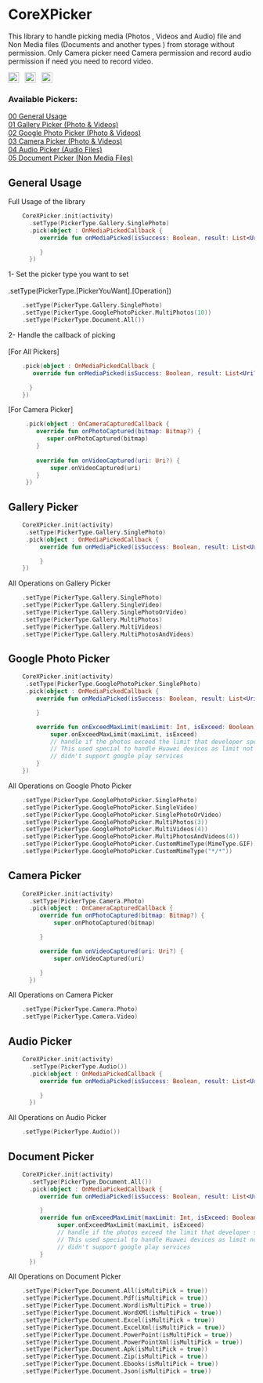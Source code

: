 # CoreXPicker

This library to handle picking media (Photos , Videos and Audio) file and Non Media files (Documents
and another types ) from storage without permission.
Only Camera picker need Camera permission and record audio permission if need you need to record video.

  <img src="https://maven-badges.herokuapp.com/maven-central/io.github.dev-anasmohammed/library/badge.svg" height="22" valign="middle">&nbsp;&nbsp;
  <img src="https://img.shields.io/badge/API-26%2B-brightgreen.svg?style=flat" height="22" valign="middle">&nbsp;&nbsp;
  <img src="https://img.shields.io/badge/License-MIT-yellow.svg" height="22" valign="middle">&nbsp;&nbsp;

### Available Pickers:

[00 General Usage](#general-usage)<br/>
[01 Gallery Picker (Photo & Videos)](#gallery-picker)<br/>
[02 Google Photo Picker (Photo & Videos)](#google-photo-picker)<br/>
[03 Camera Picker (Photo & Videos)](#camera-picker)<br/>
[04 Audio Picker (Audio Files)](#audio-picker)<br/>
[05 Document Picker (Non Media Files)](#document-picker)<br/>

## General Usage

Full Usage of the library
<br/>

```kotlin
    CoreXPicker.init(activity)
      .setType(PickerType.Gallery.SinglePhoto)
      .pick(object : OnMediaPickedCallback {
         override fun onMediaPicked(isSuccess: Boolean, result: List<Uri?>) {

         }
      })
```

1- Set the picker type you want to set
<br/>
<br/>
.setType(PickerType.[PickerYouWant].[Operation])

```kotlin
    .setType(PickerType.Gallery.SinglePhoto)
    .setType(PickerType.GooglePhotoPicker.MultiPhotos(10))
    .setType(PickerType.Document.All())
```

2- Handle the callback of picking
<br/>
<br/> [For All Pickers]

```kotlin
    .pick(object : OnMediaPickedCallback {
       override fun onMediaPicked(isSuccess: Boolean, result: List<Uri?>) {

      }
    })
```

[For Camera Picker]

```kotlin
     .pick(object : OnCameraCapturedCallback {
        override fun onPhotoCaptured(bitmap: Bitmap?) {
           super.onPhotoCaptured(bitmap)
        }
 
        override fun onVideoCaptured(uri: Uri?) {
            super.onVideoCaptured(uri)
        }
     })
```

## Gallery Picker

```kotlin
    CoreXPicker.init(activity)
     .setType(PickerType.Gallery.SinglePhoto)
     .pick(object : OnMediaPickedCallback {
         override fun onMediaPicked(isSuccess: Boolean, result: List<Uri?>) {

         }
    })
```

All Operations on Gallery Picker
<br/>

```kotlin
    .setType(PickerType.Gallery.SinglePhoto)
    .setType(PickerType.Gallery.SingleVideo)
    .setType(PickerType.Gallery.SinglePhotoOrVideo)
    .setType(PickerType.Gallery.MultiPhotos)
    .setType(PickerType.Gallery.MultiVideos)
    .setType(PickerType.Gallery.MultiPhotosAndVideos)
```

## Google Photo Picker

```kotlin
    CoreXPicker.init(activity)
     .setType(PickerType.GooglePhotoPicker.SinglePhoto)
     .pick(object : OnMediaPickedCallback {
        override fun onMediaPicked(isSuccess: Boolean, result: List<Uri?>) {

        }

        override fun onExceedMaxLimit(maxLimit: Int, isExceed: Boolean) {
            super.onExceedMaxLimit(maxLimit, isExceed)
            // handle if the photos exceed the limit that developer specify
            // This used special to handle Huawei devices as limit not work for device that
            // didn't support google play services
        }
    })
```

All Operations on Google Photo Picker
<br/>

```kotlin
    .setType(PickerType.GooglePhotoPicker.SinglePhoto)
    .setType(PickerType.GooglePhotoPicker.SingleVideo)
    .setType(PickerType.GooglePhotoPicker.SinglePhotoOrVideo)
    .setType(PickerType.GooglePhotoPicker.MultiPhotos(3))
    .setType(PickerType.GooglePhotoPicker.MultiVideos(4))
    .setType(PickerType.GooglePhotoPicker.MultiPhotosAndVideos(4))
    .setType(PickerType.GooglePhotoPicker.CustomMimeType(MimeType.GIF))
    .setType(PickerType.GooglePhotoPicker.CustomMimeType("*/*"))
```

## Camera Picker

```kotlin
    CoreXPicker.init(activity)
      .setType(PickerType.Camera.Photo)
      .pick(object : OnCameraCapturedCallback {
         override fun onPhotoCaptured(bitmap: Bitmap?) {
             super.onPhotoCaptured(bitmap)

         }

         override fun onVideoCaptured(uri: Uri?) {
             super.onVideoCaptured(uri)

         }
      })
```

All Operations on Camera Picker
<br/>

```kotlin
    .setType(PickerType.Camera.Photo)
    .setType(PickerType.Camera.Video)
```

## Audio Picker

```kotlin
    CoreXPicker.init(activity)
      .setType(PickerType.Audio())
      .pick(object : OnMediaPickedCallback {
         override fun onMediaPicked(isSuccess: Boolean, result: List<Uri?>) {

         }
      })
```

All Operations on Audio Picker
<br/>

```kotlin
    .setType(PickerType.Audio())
```

## Document Picker
```kotlin
    CoreXPicker.init(activity)
      .setType(PickerType.Document.All())
      .pick(object : OnMediaPickedCallback {
         override fun onMediaPicked(isSuccess: Boolean, result: List<Uri?>) {

         }
         override fun onExceedMaxLimit(maxLimit: Int, isExceed: Boolean) {
              super.onExceedMaxLimit(maxLimit, isExceed)
              // handle if the photos exceed the limit that developer specify
              // This used special to handle Huawei devices as limit not work for device that
              // didn't support google play services
         }
      })
```

All Operations on Document Picker
<br/>

```kotlin
    .setType(PickerType.Document.All(isMultiPick = true))
    .setType(PickerType.Document.Pdf(isMultiPick = true))
    .setType(PickerType.Document.Word(isMultiPick = true))
    .setType(PickerType.Document.WordXMl(isMultiPick = true))
    .setType(PickerType.Document.Excel(isMultiPick = true))
    .setType(PickerType.Document.ExcelXml(isMultiPick = true))
    .setType(PickerType.Document.PowerPoint(isMultiPick = true))
    .setType(PickerType.Document.PowerPointXml(isMultiPick = true))
    .setType(PickerType.Document.Apk(isMultiPick = true))
    .setType(PickerType.Document.Zip(isMultiPick = true))
    .setType(PickerType.Document.Ebooks(isMultiPick = true))
    .setType(PickerType.Document.Json(isMultiPick = true))
```
